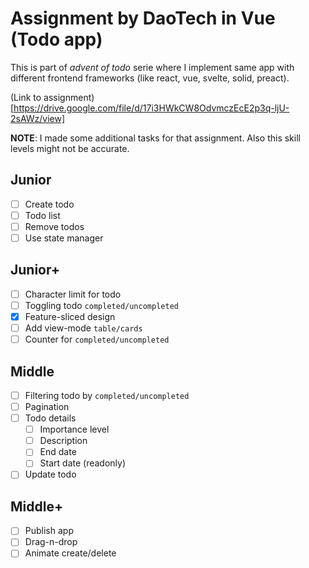 # Assignment by DaoTech in Vue (Todo app)

This is part of _advent of todo_ serie where I implement same app with different frontend frameworks (like react, vue, svelte, solid, preact).

(Link to assignment)[https://drive.google.com/file/d/17i3HWkCW8OdvmczEcE2p3q-ljU-2sAWz/view]

**NOTE**: I made some additional tasks for that assignment. Also this skill levels might not be accurate.

## Junior

- [ ] Create todo
- [ ] Todo list
- [ ] Remove todos
- [ ] Use state manager

## Junior+

- [ ] Character limit for todo
- [ ] Toggling todo `completed/uncompleted`
- [x] Feature-sliced design
- [ ] Add view-mode `table/cards`
- [ ] Counter for `completed/uncompleted`

## Middle

- [ ] Filtering todo by `completed/uncompleted`
- [ ] Pagination
- [ ] Todo details
  - [ ] Importance level
  - [ ] Description
  - [ ] End date
  - [ ] Start date (readonly)
- [ ] Update todo

## Middle+

- [ ] Publish app
- [ ] Drag-n-drop
- [ ] Animate create/delete
